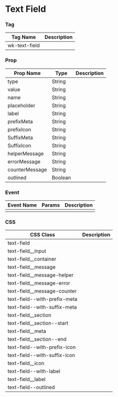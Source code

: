 # Text Field

### Tag
Tag Name | Description
--- | --- 
wk-text-field | 

### Prop
Prop Name | Type | Description
--- | --- | ---
type | String |
value | String |
name | String |
placeholder | String |
label | String |
prefixMeta | String |
prefixIcon | String |
SuffixMeta | String |
SuffixIcon | String |
helperMessage | String |
errorMessage | String |
counterMessage | String |
outlined | Boolean |

### Event
Event Name | Params | Description
--- | --- | ---
 |  | 

### CSS
CSS Class | Description
--- | --- 
text-field | 
text-field__input | 
text-field__container | 
text-field__message | 
text-field__message-helper | 
text-field__message-error | 
text-field__message-counter | 
text-field--with-prefix-meta | 
text-field--with-suffix-meta | 
text-field__section | 
text-field__section--start | 
text-field__meta | 
text-field__section--end | 
text-field--with-prefix-icon | 
text-field--with-suffix-icon | 
text-field__icon | 
text-field--with-label | 
text-field__label | 
text-field--outlined | 